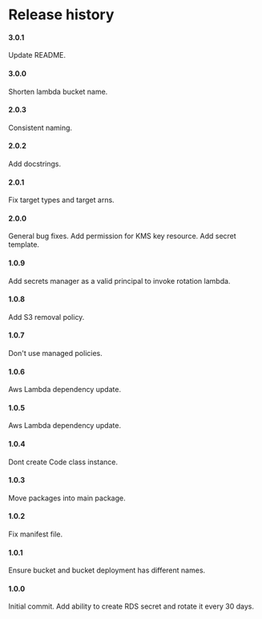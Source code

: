 # Release history

#### 3.0.1
Update README.

#### 3.0.0
Shorten lambda bucket name.

#### 2.0.3
Consistent naming.

#### 2.0.2
Add docstrings.

#### 2.0.1
Fix target types and target arns.

#### 2.0.0
General bug fixes. Add permission for KMS key resource. Add secret template.

#### 1.0.9
Add secrets manager as a valid principal to invoke rotation lambda.

#### 1.0.8
Add S3 removal policy.

#### 1.0.7
Don't use managed policies.

#### 1.0.6
Aws Lambda dependency update.

#### 1.0.5
Aws Lambda dependency update.

#### 1.0.4
Dont create Code class instance.

#### 1.0.3
Move packages into main package.

#### 1.0.2
Fix manifest file.

#### 1.0.1
Ensure bucket and bucket deployment has different names.

#### 1.0.0
Initial commit. Add ability to create RDS secret and rotate it every 30 days.
